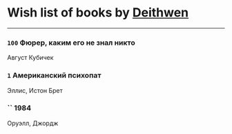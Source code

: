 # Wish list of books by [Deithwen](http://vk.com/id403308167)
---

### `100` Фюрер, каким его не знал никто
Август Кубичек

### `1` Американский психопат
Эллис, Истон Брет

### `` 1984
Оруэлл, Джордж

